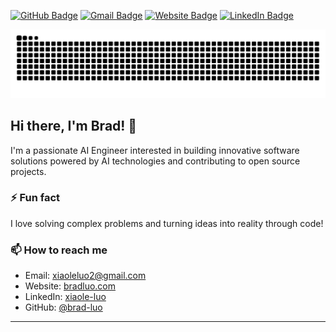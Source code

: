 [![GitHub Badge](https://img.shields.io/badge/-@brad--luo-%23181717?style=flat&logo=github)](https://github.com/brad-luo) [![Gmail Badge](https://img.shields.io/badge/-xiaoleluo2@gmail.com-c14438?style=flat&logo=Gmail&logoColor=white&link=mailto:xiaoleluo2@gmail.com)](mailto:xiaoleluo2@gmail.com) [![Website Badge](https://img.shields.io/website?color=0ab9e6&style=flat&up_message=bradluo.com&url=http%3A%2F%2Fbradluo.com%2F)](https://bradluo.com) [![LinkedIn Badge](https://img.shields.io/badge/-brad--luo-blue?style=flat&logo=Linkedin&logoColor=white&link=https://www.linkedin.com/in/xiaole-luo-811906120/)](https://www.linkedin.com/in/xiaole-luo-811906120/)

<picture>
 <source media="(prefers-color-scheme: dark)" srcset="https://raw.githubusercontent.com/brad-luo/brad-luo/output/github-contribution-grid-snake-dark.svg">
 <img alt="snake!" src="https://raw.githubusercontent.com/brad-luo/brad-luo/output/github-contribution-grid-snake.svg">
</picture>

## Hi there, I'm Brad! 👋

I'm a passionate AI Engineer interested in building innovative software solutions powered by
AI technologies and contributing to open source projects.

### ⚡ Fun fact
I love solving complex problems and turning ideas into reality through code!

<!-- ### 🔭 What I'm working on
- Building full-stack web applications
- Contributing to open source projects
- Learning new technologies and frameworks

### 🌱 Currently learning
- Advanced cloud architecture
- Machine learning and AI
- DevOps and CI/CD best practices

### 💼 Skills & Technologies
- **Languages:** JavaScript, TypeScript, Python, Java
- **Frontend:** React, Vue.js, HTML5, CSS3
- **Backend:** Node.js, Express, Django
- **Databases:** PostgreSQL, MongoDB, Redis
- **Cloud:** AWS, Docker, Kubernetes -->

### 📫 How to reach me
- Email: xiaoleluo2@gmail.com
- Website: [bradluo.com](https://bradluo.com)
- LinkedIn: [xiaole-luo](https://www.linkedin.com/in/xiaole-luo-811906120/)
- GitHub: [@brad-luo](https://github.com/brad-luo)

---

<!--
**brad-luo/brad-luo** is a ✨ _special_ ✨ repository because its `README.md` (this file) appears on your GitHub profile.
-->
